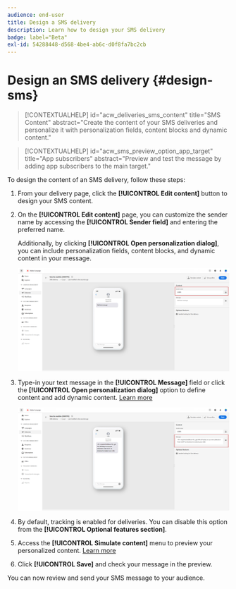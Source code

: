 ```yaml
---
audience: end-user
title: Design a SMS delivery
description: Learn how to design your SMS delivery
badge: label="Beta"
exl-id: 54288448-d568-4be4-ab6c-d0f8fa7bc2cb
---
```

# Design an SMS delivery {#design-sms}

>[!CONTEXTUALHELP]
>id="acw_deliveries_sms_content"
>title="SMS Content"
>abstract="Create the content of your SMS deliveries and personalize it with personalization fields, content blocks and dynamic content."

>[!CONTEXTUALHELP]
>id="acw_sms_preview_option_app_target"
>title="App subscribers"
>abstract="Preview and test the message by adding app subscribers to the main target."


To design the content of an SMS delivery, follow these steps:

1. From your delivery page, click the **[!UICONTROL Edit content]** button to design your SMS content.

1. On the **[!UICONTROL Edit content]** page, you can customize the sender name by accessing the **[!UICONTROL Sender field]** and entering the preferred name. 

    Additionally, by clicking **[!UICONTROL Open personalization dialog]**, you can include personalization fields, content blocks, and dynamic content in your message.

    ![](assets/sms_content_1.png)

1. Type-in your text message in the **[!UICONTROL Message]** field or click the **[!UICONTROL Open personalization dialog]** option to define content and add dynamic content. [Learn more](../personalization/gs-personalization.md)

    ![](assets/sms_content_2.png)

1. By default, tracking is enabled for deliveries. You can disable this option from the **[!UICONTROL Optional features section]**.

1. Access the **[!UICONTROL Simulate content]** menu to preview your personalized content. [Learn more](send-sms.md#preview-sms)

1. Click **[!UICONTROL Save]** and check your message in the preview. 

You can now review and send your SMS message to your audience.
